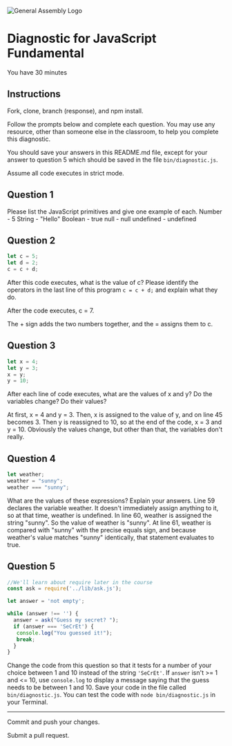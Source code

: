 ![General Assembly Logo](http://i.imgur.com/ke8USTq.png)

# Diagnostic for JavaScript Fundamental

You have 30 minutes

## Instructions

Fork, clone, branch (response), and npm install.

Follow the prompts below and complete each question.  You may use any resource, other than someone else in the classroom, to help you complete this diagnostic.

You should save your answers in this README.md file, except for your answer to question 5 which should be saved in the file `bin/diagnostic.js`.

Assume all code executes in strict mode.

## Question 1

Please list the JavaScript primitives and give one example of each.
Number - 5
String - "Hello"
Boolean - true
null - null
undefined - undefined

## Question 2

```js
let c = 5;
let d = 2;
c = c + d;

```

After this code executes, what is the value of c?  Please identify the operators in the last line of this program `c = c + d;` and explain what they do.

After the code executes, c = 7.

The + sign adds the two numbers together, and the = assigns them to c.
## Question 3

```js
let x = 4;
let y = 3;
x = y;
y = 10;
```

After each line of code executes, what are the values of x and y?  Do the variables change?  Do their values?

<!-- solution below -->
At first, x = 4 and y = 3. Then, x is assigned to the value of y, and on line 45
becomes 3. Then y is reassigned to 10, so at the end of the code, x = 3 and y = 10.
Obviously the values change, but other than that, the variables don't really.

## Question 4

```js
let weather;
weather = "sunny";
weather === "sunny";
```

What are the values of these expressions?  Explain your answers.
Line 59 declares the variable weather. It doesn't immediately assign anything to
it, so at that time, weather is undefined.
In line 60, weather is assigned the string "sunny". So the value of weather is
"sunny".
At line 61, weather is compared with "sunny" with the precise equals sign, and
because weather's value matches "sunny" identically, that statement evaluates
to true.

## Question 5

```js
//We'll learn about require later in the course
const ask = require('../lib/ask.js');

let answer = 'not empty';

while (answer !== '') {
  answer = ask("Guess my secret? ");
  if (answer === 'SeCrEt') {
   console.log("You guessed it!");
   break;
  }
}
```

Change the code from this question so that it tests for a number of your choice between 1 and 10 instead of the string `'SeCrEt'`.  If `answer` isn't >= 1 and <= 10, use `console.log` to display a message saying that the guess needs to be between 1 and 10.  Save your code in the file called `bin/diagnostic.js`.  You can test the code with `node bin/diagnostic.js` in your Terminal.

---

Commit and push your changes.

Submit a pull request.
